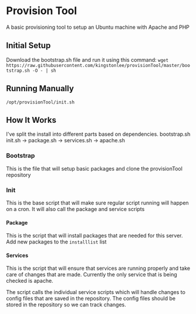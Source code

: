 # Provision Tool

A basic provisioning tool to setup an Ubuntu machine with Apache and PHP

## Initial Setup
Download the bootstrap.sh file and run it using this command:
`wget https://raw.githubusercontent.com/kingstonlee/provisionTool/master/bootstrap.sh -O - | sh`

## Running Manually
`/opt/provisionTool/init.sh`

## How It Works
I've split the install into different parts based on dependencies.
bootstrap.sh
init.sh ->  package.sh
        ->  services.sh ->  apache.sh
                         
### Bootstrap
This is the file that will setup basic packages and clone the provisionTool repository

### Init
This is the base script that will make sure regular script running will happen on a cron.  It will also call the package and service scripts

#### Package
This is the script that will install packages that are needed for this server.  
Add new packages to the `installlist` list

#### Services
This is the script that will ensure that services are running properly and take care of changes that are made.
Currently the only service that is being checked is apache.  

The script calls the individual service scripts which will handle changes to config files that are saved in the repository.  The config files should be stored in the repository so we can track changes.
